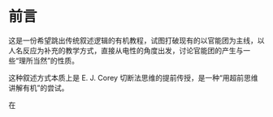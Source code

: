# 前言

这是一份希望跳出传统叙述逻辑的有机教程，试图打破现有的以官能团为主线，以人名反应为补充的教学方式，直接从电性的角度出发，讨论官能团的产生与一些“理所当然”的性质。

这种叙述方式本质上是 E. J. Corey 切断法思维的提前传授，是一种“用超前思维讲解有机”的尝试。

在